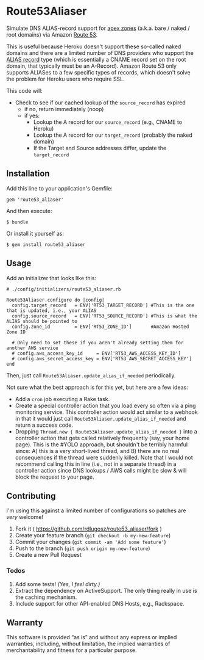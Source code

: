 # Route53Aliaser

Simulate DNS ALIAS-record support for [apex
zones](https://devcenter.heroku.com/articles/apex-domains) (a.k.a. bare / naked / root
domains) via Amazon [Route 53](https://aws.amazon.com/route53/).

This is useful because Heroku doesn't support these so-called naked domains
and there are a limited number of DNS providers who support the [ALIAS
record](http://support.dnsimple.com/articles/alias-record/) type (which is
essentially a CNAME record set on the root domain, that typically must be an
A-Record). Amazon Route 53 only supports ALIASes to a few specific types of
records, which doesn't solve the problem for Heroku users who require SSL.

This code will:

- Check to see if our cached lookup of the `source_record` has expired
    - if no, return immediately (noop)
    - if yes:
        - Lookup the A record for our `source_record` (e.g., CNAME to Heroku)
        - Lookup the A record for our `target_record` (probably the naked
          domain)
        - If the Target and Source addresses differ, update the `target_record`

## Installation

Add this line to your application's Gemfile:

    gem 'route53_aliaser'

And then execute:

    $ bundle

Or install it yourself as:

    $ gem install route53_aliaser

## Usage

Add an initializer that looks like this:

    # ./config/initializers/route53_aliaser.rb

    Route53Aliaser.configure do |config|
      config.target_record   = ENV['RT53_TARGET_RECORD'] #This is the one that is updated, i.e., your ALIAS
      config.source_record   = ENV['RT53_SOURCE_RECORD'] #This is what the ALIAS should be pointed to
      config.zone_id         = ENV['RT53_ZONE_ID']       #Amazon Hosted Zone ID

      # Only need to set these if you aren't already setting them for another AWS service
      # config.aws_access_key_id     = ENV['RT53_AWS_ACCESS_KEY_ID']
      # config.aws_secret_access_key = ENV['RT53_AWS_SECRET_ACCESS_KEY']
    end


Then, just call `Route53Aliaser.update_alias_if_needed` periodically.

Not sure what the best approach is for this yet, but here are a few ideas:

- Add a `cron` job executing a Rake task.
- Create a special controller action that you load every so often via a ping
  monitoring service. This controller action would act similar to a webhook in
  that it would just call `Route53Aliaser.update_alias_if_needed` and return a
  success code.
- Dropping `Thread.new { Route53Aliaser.update_alias_if_needed }` into a
  controller action that gets called relatively frequently (say, your home page).
  This is the #YOLO approach, but shouldn't be terribly harmful since: A) this
  is a very short-lived thread, and B) there are no real consequences if the
  thread were suddenly killed. Note that I would not recommend calling this in
  line (i.e., not in a separate thread) in a controller action since DNS
  lookups / AWS calls might be slow & will block the request to your page.

## Contributing

I'm using this against a limited number of configurations so patches are
*very* welcome!

1. Fork it ( https://github.com/rdlugosz/route53_aliaser/fork )
2. Create your feature branch (`git checkout -b my-new-feature`)
3. Commit your changes (`git commit -am 'Add some feature'`)
4. Push to the branch (`git push origin my-new-feature`)
5. Create a new Pull Request

### Todos

1. Add some tests! *(Yes, I feel dirty.)*
1. Extract the dependency on ActiveSupport. The only thing really in use is
   the caching mechanism.
1. Include support for other API-enabled DNS Hosts, e.g., Rackspace.

## Warranty

This software is provided “as is” and without any express or implied
warranties, including, without limitation, the implied warranties of
merchantability and fitness for a particular purpose.
